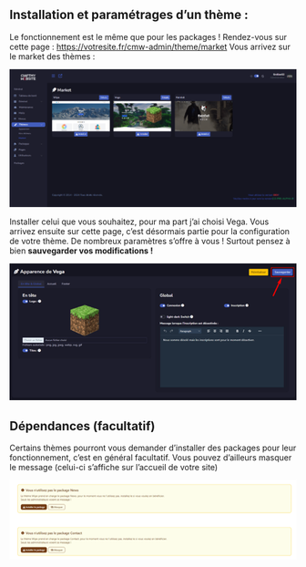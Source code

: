 ## Installation et paramétrages d’un thème :

Le fonctionnement est le même que pour les packages ! 
Rendez-vous sur cette page :  https://votresite.fr/cmw-admin/theme/market
Vous arrivez sur le market des thèmes : 

![Image panel admin install thème](Assets/Img/ThemePackageMAJ/Theme1.png "Install thème panel")

Installer celui que vous souhaitez, pour ma part j’ai choisi Vega.
Vous arrivez ensuite sur cette page, c’est désormais partie pour la configuration de votre thème.
De nombreux paramètres s’offre à vous ! Surtout pensez à bien **sauvegarder vos modifications !** 

![Image panel admin save thème](Assets/Img/ThemePackageMAJ/Theme2.png "Save thème panel")

## Dépendances (facultatif)

Certains thèmes pourront vous demander d’installer des packages pour leur fonctionnement, c’est en général facultatif.
Vous pouvez d’ailleurs masquer le message (celui-ci s’affiche sur l’accueil de votre site) 

![Image dépendances packages](Assets/Img/ThemePackageMAJ/Theme3.png "dépendances packages")